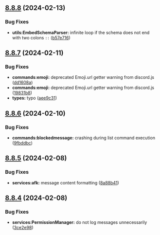 ## [8.8.8](https://github.com/onesoft-sudo/sudobot/compare/v8.8.7...v8.8.8) (2024-02-13)


### Bug Fixes

* **utils:EmbedSchemaParser:** infinite loop if the schema does not end with two colons `::` ([b57e716](https://github.com/onesoft-sudo/sudobot/commit/b57e7161d5e7249fa51b18e1dcf2315cf6831012))



## [8.8.7](https://github.com/onesoft-sudo/sudobot/compare/v8.8.6...v8.8.7) (2024-02-11)


### Bug Fixes

* **commands:emoji:** deprecated Emoji.url getter warning from discord.js ([dd1608a](https://github.com/onesoft-sudo/sudobot/commit/dd1608a9f4c6099eb9e99ebe0ab48fd8e8b04214))
* **commands:emoji:** deprecated Emoji.url getter warning from discord.js ([19831b8](https://github.com/onesoft-sudo/sudobot/commit/19831b879189e7b00ffc4465aebe7aef3d6d7d1b))
* **types:** typo ([aee9c31](https://github.com/onesoft-sudo/sudobot/commit/aee9c31da565e0f25868186a16c4d3f230b93989))



## [8.8.6](https://github.com/onesoft-sudo/sudobot/compare/v8.8.5...v8.8.6) (2024-02-10)


### Bug Fixes

* **commands:blockedmessage:** crashing during list command execution ([9fbddbc](https://github.com/onesoft-sudo/sudobot/commit/9fbddbcb7a275838117df7a3d5d166feb7865e2b))



## [8.8.5](https://github.com/onesoft-sudo/sudobot/compare/v8.8.4...v8.8.5) (2024-02-08)


### Bug Fixes

* **services:afk:** message content formatting ([8a88b41](https://github.com/onesoft-sudo/sudobot/commit/8a88b412953b82b9623c64571b545219c6252a45))



## [8.8.4](https://github.com/onesoft-sudo/sudobot/compare/v8.8.3...v8.8.4) (2024-02-08)


### Bug Fixes

* **services:PermissionManager:** do not log messages unnecessarily ([3ce2e98](https://github.com/onesoft-sudo/sudobot/commit/3ce2e98546875d3e2cb10879bf3de14eabe81b19))




